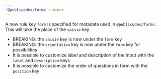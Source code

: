 ```yaml
---
'@publicodes/forms': minor
---
```


A new rule key `form` is specified for metadata used in `@publicodes/forms`. This will take the place of the `saisie` key.

- BREAKING: the `saisie` key is now under the `form` key
- BREAKING: the `orientation` key is now under the `form` key for
  possibilities
- It is possible to customize label and description of the input with
  the `label` and `description` keys
- It is possible to customize the order of questions in form with the
  `position` key
